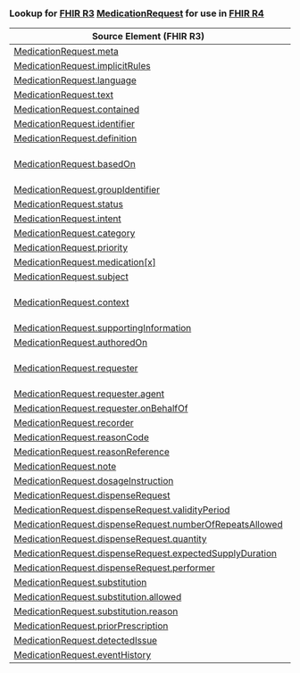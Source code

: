 ### Lookup for [FHIR R3](https://hl7.org/fhir/STU3/) [MedicationRequest](https://hl7.org/fhir/STU3/MedicationRequest.html) for use in [FHIR R4](https://hl7.org/fhir/R4/)

| Source Element (FHIR R3) | Usage | Target |
| -------------- | ----- | ------ |
| [MedicationRequest.meta](https://hl7.org/fhir/STU3/MedicationRequest.html#resource) | `UseElementSameName` | [MedicationRequest.meta](https://hl7.org/fhir/R4/MedicationRequest.html#resource) |
| [MedicationRequest.implicitRules](https://hl7.org/fhir/STU3/MedicationRequest.html#resource) | `UseElementSameName` | [MedicationRequest.implicitRules](https://hl7.org/fhir/R4/MedicationRequest.html#resource) |
| [MedicationRequest.language](https://hl7.org/fhir/STU3/MedicationRequest.html#resource) | `UseElementSameName` | [MedicationRequest.language](https://hl7.org/fhir/R4/MedicationRequest.html#resource) |
| [MedicationRequest.text](https://hl7.org/fhir/STU3/MedicationRequest.html#resource) | `UseElementSameName` | [MedicationRequest.text](https://hl7.org/fhir/R4/MedicationRequest.html#resource) |
| [MedicationRequest.contained](https://hl7.org/fhir/STU3/MedicationRequest.html#resource) | `UseElementSameName` | [MedicationRequest.contained](https://hl7.org/fhir/R4/MedicationRequest.html#resource) |
| [MedicationRequest.identifier](https://hl7.org/fhir/STU3/MedicationRequest.html#resource) | `UseElementSameName` | [MedicationRequest.identifier](https://hl7.org/fhir/R4/MedicationRequest.html#resource) |
| [MedicationRequest.definition](https://hl7.org/fhir/STU3/MedicationRequest.html#resource) | `UseElementRenamed` | [MedicationRequest.instantiatesCanonical](https://hl7.org/fhir/R4/MedicationRequest.html#resource) |
| [MedicationRequest.basedOn](https://hl7.org/fhir/STU3/MedicationRequest.html#resource) | `UseExtension` | [http://hl7.org/fhir/3.0/StructureDefinition/extension-MedicationRequest.basedOn](StructureDefinition-ext-R3-MedicationRequest.basedOn.html) |
| [MedicationRequest.groupIdentifier](https://hl7.org/fhir/STU3/MedicationRequest.html#resource) | `UseElementSameName` | [MedicationRequest.groupIdentifier](https://hl7.org/fhir/R4/MedicationRequest.html#resource) |
| [MedicationRequest.status](https://hl7.org/fhir/STU3/MedicationRequest.html#resource) | `UseElementSameName` | [MedicationRequest.status](https://hl7.org/fhir/R4/MedicationRequest.html#resource) |
| [MedicationRequest.intent](https://hl7.org/fhir/STU3/MedicationRequest.html#resource) | `UseElementSameName` | [MedicationRequest.intent](https://hl7.org/fhir/R4/MedicationRequest.html#resource) |
| [MedicationRequest.category](https://hl7.org/fhir/STU3/MedicationRequest.html#resource) | `UseElementSameName` | [MedicationRequest.category](https://hl7.org/fhir/R4/MedicationRequest.html#resource) |
| [MedicationRequest.priority](https://hl7.org/fhir/STU3/MedicationRequest.html#resource) | `UseElementSameName` | [MedicationRequest.priority](https://hl7.org/fhir/R4/MedicationRequest.html#resource) |
| [MedicationRequest.medication[x]](https://hl7.org/fhir/STU3/MedicationRequest.html#resource) | `UseElementSameName` | [MedicationRequest.medication[x]](https://hl7.org/fhir/R4/MedicationRequest.html#resource) |
| [MedicationRequest.subject](https://hl7.org/fhir/STU3/MedicationRequest.html#resource) | `UseElementSameName` | [MedicationRequest.subject](https://hl7.org/fhir/R4/MedicationRequest.html#resource) |
| [MedicationRequest.context](https://hl7.org/fhir/STU3/MedicationRequest.html#resource) | `UseExtension` | [http://hl7.org/fhir/3.0/StructureDefinition/extension-MedicationRequest.context](StructureDefinition-ext-R3-MedicationRequest.context.html) |
| [MedicationRequest.supportingInformation](https://hl7.org/fhir/STU3/MedicationRequest.html#resource) | `UseElementSameName` | [MedicationRequest.supportingInformation](https://hl7.org/fhir/R4/MedicationRequest.html#resource) |
| [MedicationRequest.authoredOn](https://hl7.org/fhir/STU3/MedicationRequest.html#resource) | `UseElementSameName` | [MedicationRequest.authoredOn](https://hl7.org/fhir/R4/MedicationRequest.html#resource) |
| [MedicationRequest.requester](https://hl7.org/fhir/STU3/MedicationRequest.html#resource) | `UseExtension` | [http://hl7.org/fhir/3.0/StructureDefinition/extension-MedicationRequest.requester](StructureDefinition-ext-R3-MedicationRequest.requester.html) |
| [MedicationRequest.requester.agent](https://hl7.org/fhir/STU3/MedicationRequest.html#resource) | `UseExtensionFromAncestor` | - |
| [MedicationRequest.requester.onBehalfOf](https://hl7.org/fhir/STU3/MedicationRequest.html#resource) | `UseExtensionFromAncestor` | - |
| [MedicationRequest.recorder](https://hl7.org/fhir/STU3/MedicationRequest.html#resource) | `UseElementSameName` | [MedicationRequest.recorder](https://hl7.org/fhir/R4/MedicationRequest.html#resource) |
| [MedicationRequest.reasonCode](https://hl7.org/fhir/STU3/MedicationRequest.html#resource) | `UseElementSameName` | [MedicationRequest.reasonCode](https://hl7.org/fhir/R4/MedicationRequest.html#resource) |
| [MedicationRequest.reasonReference](https://hl7.org/fhir/STU3/MedicationRequest.html#resource) | `UseElementSameName` | [MedicationRequest.reasonReference](https://hl7.org/fhir/R4/MedicationRequest.html#resource) |
| [MedicationRequest.note](https://hl7.org/fhir/STU3/MedicationRequest.html#resource) | `UseElementSameName` | [MedicationRequest.note](https://hl7.org/fhir/R4/MedicationRequest.html#resource) |
| [MedicationRequest.dosageInstruction](https://hl7.org/fhir/STU3/MedicationRequest.html#resource) | `UseElementSameName` | [MedicationRequest.dosageInstruction](https://hl7.org/fhir/R4/MedicationRequest.html#resource) |
| [MedicationRequest.dispenseRequest](https://hl7.org/fhir/STU3/MedicationRequest.html#resource) | `UseElementSameName` | [MedicationRequest.dispenseRequest](https://hl7.org/fhir/R4/MedicationRequest.html#resource) |
| [MedicationRequest.dispenseRequest.validityPeriod](https://hl7.org/fhir/STU3/MedicationRequest.html#resource) | `UseElementSameName` | [MedicationRequest.dispenseRequest.validityPeriod](https://hl7.org/fhir/R4/MedicationRequest.html#resource) |
| [MedicationRequest.dispenseRequest.numberOfRepeatsAllowed](https://hl7.org/fhir/STU3/MedicationRequest.html#resource) | `UseElementSameName` | [MedicationRequest.dispenseRequest.numberOfRepeatsAllowed](https://hl7.org/fhir/R4/MedicationRequest.html#resource) |
| [MedicationRequest.dispenseRequest.quantity](https://hl7.org/fhir/STU3/MedicationRequest.html#resource) | `UseElementSameName` | [MedicationRequest.dispenseRequest.quantity](https://hl7.org/fhir/R4/MedicationRequest.html#resource) |
| [MedicationRequest.dispenseRequest.expectedSupplyDuration](https://hl7.org/fhir/STU3/MedicationRequest.html#resource) | `UseElementSameName` | [MedicationRequest.dispenseRequest.expectedSupplyDuration](https://hl7.org/fhir/R4/MedicationRequest.html#resource) |
| [MedicationRequest.dispenseRequest.performer](https://hl7.org/fhir/STU3/MedicationRequest.html#resource) | `UseElementSameName` | [MedicationRequest.dispenseRequest.performer](https://hl7.org/fhir/R4/MedicationRequest.html#resource) |
| [MedicationRequest.substitution](https://hl7.org/fhir/STU3/MedicationRequest.html#resource) | `UseElementSameName` | [MedicationRequest.substitution](https://hl7.org/fhir/R4/MedicationRequest.html#resource) |
| [MedicationRequest.substitution.allowed](https://hl7.org/fhir/STU3/MedicationRequest.html#resource) | `UseElementRenamed` | [MedicationRequest.substitution.allowed[x]](https://hl7.org/fhir/R4/MedicationRequest.html#resource) |
| [MedicationRequest.substitution.reason](https://hl7.org/fhir/STU3/MedicationRequest.html#resource) | `UseElementSameName` | [MedicationRequest.substitution.reason](https://hl7.org/fhir/R4/MedicationRequest.html#resource) |
| [MedicationRequest.priorPrescription](https://hl7.org/fhir/STU3/MedicationRequest.html#resource) | `UseElementSameName` | [MedicationRequest.priorPrescription](https://hl7.org/fhir/R4/MedicationRequest.html#resource) |
| [MedicationRequest.detectedIssue](https://hl7.org/fhir/STU3/MedicationRequest.html#resource) | `UseElementSameName` | [MedicationRequest.detectedIssue](https://hl7.org/fhir/R4/MedicationRequest.html#resource) |
| [MedicationRequest.eventHistory](https://hl7.org/fhir/STU3/MedicationRequest.html#resource) | `UseElementSameName` | [MedicationRequest.eventHistory](https://hl7.org/fhir/R4/MedicationRequest.html#resource) |
